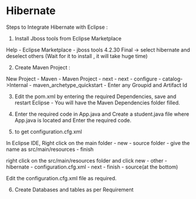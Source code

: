 # Hibernate

Steps to Integrate Hibernate with Eclipse :

1) Install Jboss tools from Eclipse Marketplace

Help - Eclipse Marketplace - jboss tools 4.2.30 Final -> select hibernate and deselect others (Wait for it to install , it will take huge time)

2) Create Maven Project :

New Project - Maven - Maven Project - next - next - configure - catalog->Internal - maven_archetype_quickstart - Enter any Groupid and Artifact Id

3) Edit the pom.xml by entering the required Dependencies, save and restart Eclipse - You will have the Maven Dependencies folder filled.
4) Enter the required code in App.java and Create a student.java file where App.java is located and Enter the required code.

5) to get configuration.cfg.xml

In Eclipse IDE, Right click on the main folder - new - source folder - give the name as src/main/resources - finish

right click on the src/main/resources folder and click new - other - hibernate - configuration.cfg.xml - next - finish - source(at the bottom)

Edit the configuration.cfg.xml file as required.

6) Create Databases and tables as per Requirement
